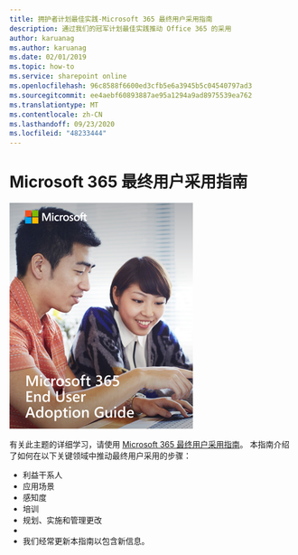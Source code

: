 ```yaml
---
title: 拥护者计划最佳实践-Microsoft 365 最终用户采用指南
description: 通过我们的冠军计划最佳实践推动 Office 365 的采用
author: karuanag
ms.author: karuanag
ms.date: 02/01/2019
ms.topic: how-to
ms.service: sharepoint online
ms.openlocfilehash: 96c8588f6600ed3cfb5e6a3945b5c04540797ad3
ms.sourcegitcommit: ee4aebf60893887ae95a1294a9ad8975539ea762
ms.translationtype: MT
ms.contentlocale: zh-CN
ms.lasthandoff: 09/23/2020
ms.locfileid: "48233444"
---
```

# <a name="microsoft-365-end-user-adoption-guide"></a>Microsoft 365 最终用户采用指南

![Microsoft 365 采用指南](media/m365euguide.png)

有关此主题的详细学习，请使用 [Microsoft 365 最终用户采用指南](https://aka.ms/adoptionguide)。 本指南介绍了如何在以下关键领域中推动最终用户采用的步骤：

- 利益干系人
- 应用场景
- 感知度
- 培训 
- 规划、实施和管理更改
- 
- 我们经常更新本指南以包含新信息。